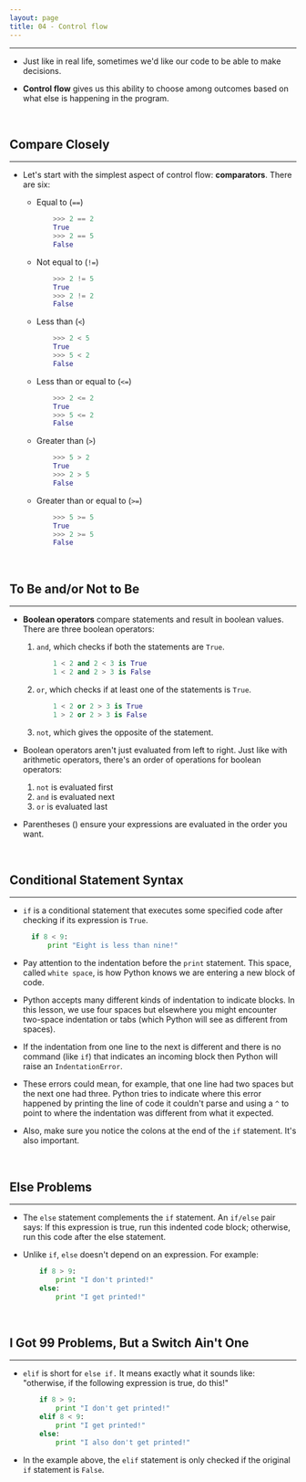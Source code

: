 ```yaml
---
layout: page
title: 04 - Control flow
---
```

***

- Just like in real life, sometimes we'd like our code to be able to make decisions.

- __Control flow__ gives us this ability to choose among outcomes based on what else is happening in the program.

&nbsp;

## Compare Closely

***

- Let's start with the simplest aspect of control flow: __comparators__. There are six:

  - Equal to (`==`)

    ```python
        >>> 2 == 2
        True
        >>> 2 == 5
        False
    ```

  - Not equal to (`!=`)

    ```python
        >>> 2 != 5
        True
        >>> 2 != 2
        False
    ```

  - Less than (`<`)

    ```python
        >>> 2 < 5
        True
        >>> 5 < 2
        False
    ```

  - Less than or equal to (`<=`)

    ```python
        >>> 2 <= 2
        True
        >>> 5 <= 2
        False
    ```

  - Greater than (`>`)

    ```python
        >>> 5 > 2
        True
        >>> 2 > 5
        False
    ```

  - Greater than or equal to (`>=`)

    ```python
        >>> 5 >= 5
        True
        >>> 2 >= 5
        False
    ```

&nbsp;

## To Be and/or Not to Be

***

- __Boolean operators__ compare statements and result in boolean values. There are three boolean operators:

  1. `and`, which checks if both the statements are `True`.

        ```python
            1 < 2 and 2 < 3 is True
            1 < 2 and 2 > 3 is False
        ```
  
  2. `or`, which checks if at least one of the statements is `True`.

        ```python
            1 < 2 or 2 > 3 is True
            1 > 2 or 2 > 3 is False
        ```

  3. `not`, which gives the opposite of the statement.

- Boolean operators aren't just evaluated from left to right. Just like with arithmetic operators, there's an order of operations for boolean operators:

  1. `not` is evaluated first
  2. `and` is evaluated next
  3. `or` is evaluated last

- Parentheses () ensure your expressions are evaluated in the order you want.

&nbsp;

## Conditional Statement Syntax

***

- `if` is a conditional statement that executes some specified code after checking if its expression is `True`.

  ```python
    if 8 < 9:
        print "Eight is less than nine!"
  ```

- Pay attention to the indentation before the `print` statement. This space, called `white space`, is how Python knows we are entering a new block of code.

- Python accepts many different kinds of indentation to indicate blocks. In this lesson, we use four spaces but elsewhere you might encounter two-space indentation or tabs (which Python will see as different from spaces).

- If the indentation from one line to the next is different and there is no command (like `if`) that indicates an incoming block then Python will raise an `IndentationError`.

- These errors could mean, for example, that one line had two spaces but the next one had three. Python tries to indicate where this error happened by printing the line of code it couldn't parse and using a `^` to point to where the indentation was different from what it expected.

- Also, make sure you notice the colons at the end of the `if` statement. It's also important.

&nbsp;

## Else Problems

***

- The `else` statement complements the `if` statement. An `if/else` pair says: If this expression is true, run this indented code block; otherwise, run this code after the else statement.

- Unlike `if`, `else` doesn't depend on an expression. For example:

    ```python
        if 8 > 9:
            print "I don't printed!"
        else:
            print "I get printed!"
    ```

&nbsp;

## I Got 99 Problems, But a Switch Ain't One

***

- `elif` is short for `else if.` It means exactly what it sounds like: "otherwise, if the following expression is true, do this!"

    ```python
        if 8 > 9:
            print "I don't get printed!"
        elif 8 < 9:
            print "I get printed!"
        else:
            print "I also don't get printed!"
    ```

- In the example above, the `elif` statement is only checked if the original `if` statement is `False`.